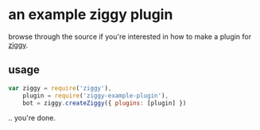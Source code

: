 an example ziggy plugin
====

browse through the source if you're interested in how to make a plugin for [ziggy](https://github.com/jarofghosts/ziggy).

## usage
```js
var ziggy = require('ziggy'),
    plugin = require('ziggy-example-plugin'),
    bot = ziggy.createZiggy({ plugins: [plugin] })
```

.. you're done.
